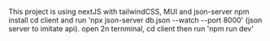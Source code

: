 This project is using nextJS with tailwindCSS, MUI and json-server
npm install
cd client and run 'npx json-server db.json --watch --port 8000' (json server to imitate api).
open 2n ternminal, cd client then run 'npm run dev'
